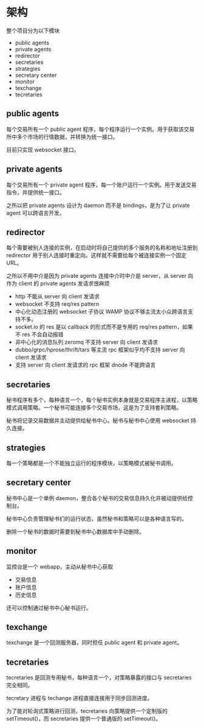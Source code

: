  # 架构

整个项目分为以下模块

- public agents
- private agents
- redirector
- secretaries
- strategies
- secretary center
- monitor
- texchange
- tecretaries

## public agents

每个交易所有一个 public agent 程序，每个程序运行一个实例。用于获取该交易所中多个市场的行情数据，并转换为统一接口。

目前只实现 websocket 接口。

## private agents

每个交易所有一个 private agent 程序，每一个账户运行一个实例。用于发送交易指令，并提供统一接口。

之所以把 private agents 设计为 daemon 而不是 bindings，是为了让 private agent 可以跨语言开发。

## redirector

每个需要被别人连接的实例，在启动时将自己提供的多个服务的名称和地址注册到 redirector 用于别人连接时重定向。这样就不需要给每个被连接实例一个固定 URL。

之所以不用中介是因为 private agents 连接中介时中介是 server，从 server 向作为 client 的 private agents 发请求很麻烦

- http 不能从 server 向 client 发请求
- websocket 不支持 req/res pattern
- 中心化动态注册的 websocket 子协议 WAMP 协议不够主流太小众跨语言支持不多。
- socket.io 的 res 是以 callback 的形式而不是专用的 req/res pattern，如果不 res 不会自动报错
- 非中心化的消息队列 zeromq 不支持 server 向 client 发请求
- dubbo/grpc/hprose/thrift/tars 等主流 rpc 框架似乎均不支持 server 向 client 发请求
- 支持 server 向 client 发请求的 rpc 框架 dnode 不能跨语言

## secretaries

秘书程序有多个，每种语言一个，每个秘书实例本身就是交易程序主进程，以策略模式调用策略。一个秘书可能连接多个交易市场，这是为了支持套利策略。

秘书将记录交易数据并主动提供给秘书中心。秘书与秘书中心使用 websocket 持久连接。

## strategies

每一个策略都是一个不能独立运行的程序模块，以策略模式被秘书调用。

## secretary center

秘书中心是一个单例 daemon，整合各个秘书的交易信息持久化并被动提供给控制台。

秘书中心负责管理秘书们的运行状态，虽然秘书和策略可以是各种语言写的。

删除一个秘书的数据时需要到秘书中心数据库中手动删除。

## monitor

监控台是一个 webapp，主动从秘书中心获取

- 交易信息
- 账户信息
- 历史信息

还可以控制通过秘书中心秘书运行。

## texchange

texchange 是一个回测服务器，同时担任 public agent 和 private agent。

## tecretaries

tecretaries 是回测专用秘书，每种语言一个，对策略暴露的接口与 secretaries 完全相同。

tecretary 进程与 techange 进程直接连接用于同步回测进度。

为了能对轮询式策略进行回测，tecretaries 向策略提供一个定制版的 setTimeout()，而 secretaries 提供一个普通版的 setTimeout()。
